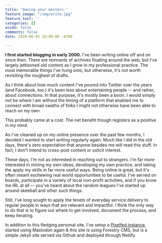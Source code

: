 ```yaml
---
title: 'Owning your masters '
feature_image: "/img/write.jpg"
feature_text: ''
categories: []
aside: false
comments: false
date: 2020-06-01 10:00:00 -0700

---
```

**I first started blogging in early 2000.** I've been writing online off and on since then. There are remnants of archives floating around the web, but I've largely jettisoned old content as I grow in my professional practice. The most memorable things I've hung onto, but otherwise, it's not worth revisiting the roughest of drafts.

As I think about how much content I've poured into Twitter over the years (and Facebook, too.) it's been less about entertaining people -- and rather, about connections. In that purpose, it's mostly been a boon. I would simply not be where I am without the timing of a platform that enabled me to connect with broad swaths of folks I might not otherwise have been able to reach on my own.

This probably came at a cost. The net benefit though registers as a positive in my mind.

As I've cleaned up on my online presence over the past few months, I decided I wanted to start writing regularly again. Much like I did in the old days, there's zero expectation that anyone besides me will read this stuff. In fact, I don't intend to cross-post content or solicit interest. 

These days, I'm not as interested in reaching out to strangers. I'm far more interested in mining my own ideas, developing my own practice, and taking the apply my skills in far more useful ways. Being online is great, but it's often meant eschewing real world opportunities to be useful. I've served on boards, participate in a variety of local non-profit activities, and if you know me IRL at all -- you've heard about the random leagues I've started up around skeeball and other such things. 

Still, I've long sought to apply the tenets of everyday service delivery to regular people in ways that are relevant and impactful. I think the only way to do that is to figure out where to get involved, document the process, and keep iterating. 

In addition to this fledging personal site, I've setup a [Pixelfed instance](https://pics.ronbronson.com/ron), started using Mastodon again & this site is using Forestry CMS, but is a simple Jekyll site served via Github and deployed through Netlify.